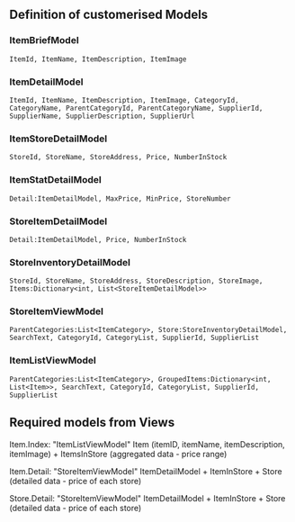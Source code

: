 ## Definition of customerised Models

### ItemBriefModel
`ItemId, ItemName, ItemDescription, ItemImage`

### ItemDetailModel
`ItemId, ItemName, ItemDescription, ItemImage, CategoryId, CategoryName, ParentCategoryId, ParentCategoryName, SupplierId, SupplierName, SupplierDescription, SupplierUrl`

### ItemStoreDetailModel
`StoreId, StoreName, StoreAddress, Price, NumberInStock`

### ItemStatDetailModel
`Detail:ItemDetailModel, MaxPrice, MinPrice, StoreNumber`

### StoreItemDetailModel
`Detail:ItemDetailModel, Price, NumberInStock`

### StoreInventoryDetailModel
`StoreId, StoreName, StoreAddress, StoreDescription, StoreImage, Items:Dictionary<int, List<StoreItemDetailModel>>`

### StoreItemViewModel
`ParentCategories:List<ItemCategory>, Store:StoreInventoryDetailModel, SearchText, CategoryId, CategoryList, SupplierId, SupplierList`

### ItemListViewModel
`ParentCategories:List<ItemCategory>, GroupedItems:Dictionary<int, List<Item>>, SearchText, CategoryId, CategoryList, SupplierId, SupplierList`


## Required models from Views

Item.Index: "ItemListViewModel"
Item (itemID, itemName, itemDescription, itemImage) + ItemsInStore (aggregated data - price range)

Item.Detail: "StoreItemViewModel"
ItemDetailModel + ItemInStore + Store (detailed data - price of each store)

Store.Detail: "StoreItemViewModel"
ItemDetailModel + ItemInStore + Store (detailed data - price of each store)